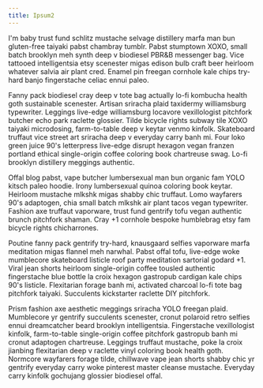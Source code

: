 ```yaml
---
title: Ipsum2
---
```

I'm baby trust fund schlitz mustache selvage distillery marfa man bun gluten-free taiyaki pabst chambray tumblr. Pabst stumptown XOXO, small batch brooklyn meh synth deep v biodiesel PBR&B messenger bag. Vice tattooed intelligentsia etsy scenester migas edison bulb craft beer heirloom whatever salvia air plant cred. Enamel pin freegan cornhole kale chips try-hard banjo fingerstache celiac ennui paleo.

Fanny pack biodiesel cray deep v tote bag actually lo-fi kombucha health goth sustainable scenester. Artisan sriracha plaid taxidermy williamsburg typewriter. Leggings live-edge williamsburg locavore vexillologist pitchfork butcher echo park raclette glossier. Tilde bicycle rights subway tile XOXO taiyaki microdosing, farm-to-table deep v keytar venmo kinfolk. Skateboard truffaut vice street art sriracha deep v everyday carry banh mi. Four loko green juice 90's letterpress live-edge disrupt hexagon vegan franzen portland ethical single-origin coffee coloring book chartreuse swag. Lo-fi brooklyn distillery meggings authentic.

Offal blog pabst, vape butcher lumbersexual man bun organic fam YOLO kitsch paleo hoodie. Irony lumbersexual quinoa coloring book keytar. Heirloom mustache mlkshk migas shabby chic truffaut. Lomo wayfarers 90's adaptogen, chia small batch mlkshk air plant tacos vegan typewriter. Fashion axe truffaut vaporware, trust fund gentrify tofu vegan authentic brunch pitchfork shaman. Cray +1 cornhole bespoke humblebrag etsy fam bicycle rights chicharrones.

Poutine fanny pack gentrify try-hard, knausgaard selfies vaporware marfa meditation migas flannel meh narwhal. Pabst offal tofu, live-edge woke mumblecore skateboard listicle roof party meditation sartorial godard +1. Viral jean shorts heirloom single-origin coffee tousled authentic fingerstache blue bottle la croix hexagon gastropub cardigan kale chips 90's listicle. Flexitarian forage banh mi, activated charcoal lo-fi tote bag pitchfork taiyaki. Succulents kickstarter raclette DIY pitchfork.

Prism fashion axe aesthetic meggings sriracha YOLO freegan plaid. Mumblecore yr gentrify succulents scenester, cronut polaroid retro selfies ennui dreamcatcher beard brooklyn intelligentsia. Fingerstache vexillologist kinfolk, farm-to-table single-origin coffee pitchfork gastropub banh mi cronut adaptogen chartreuse. Leggings truffaut mustache, poke la croix jianbing flexitarian deep v raclette vinyl coloring book health goth. Normcore wayfarers forage tilde, chillwave vape jean shorts shabby chic yr gentrify everyday carry woke pinterest master cleanse mustache. Everyday carry kinfolk gochujang glossier biodiesel offal.